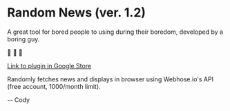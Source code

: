 # Random News (ver. 1.2)

A great tool for bored people to using during their boredom, developed by a boring guy.

:new_moon_with_face: :new_moon_with_face: :new_moon_with_face:

[Link to plugin in Google Store](https://chrome.google.com/webstore/detail/randomnews-plugin/pllijgegbbiobjipldhbekbhcinefjhf?utm_source=plus)

Randomly fetches news and displays in browser using Webhose.io's API (free account, 1000/month limit).

   -- Cody
